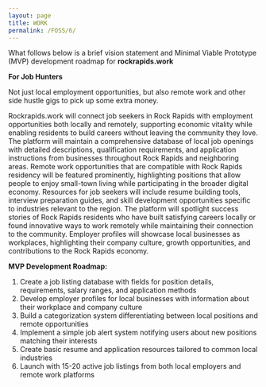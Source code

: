 ```yaml
---
layout: page
title: WORK
permalink: /FOSS/6/
---
```


What follows below is a brief vision statement and Minimal Viable Prototype (MVP) development roadmap for **rockrapids.work**

**For Job Hunters**

Not just local employment opportunities, but also remote work and other side hustle gigs to pick up some extra money.

Rockrapids.work will connect job seekers in Rock Rapids with employment opportunities both locally and remotely, supporting economic vitality while enabling residents to build careers without leaving the community they love. The platform will maintain a comprehensive database of local job openings with detailed descriptions, qualification requirements, and application instructions from businesses throughout Rock Rapids and neighboring areas. Remote work opportunities that are compatible with Rock Rapids residency will be featured prominently, highlighting positions that allow people to enjoy small-town living while participating in the broader digital economy. Resources for job seekers will include resume building tools, interview preparation guides, and skill development opportunities specific to industries relevant to the region. The platform will spotlight success stories of Rock Rapids residents who have built satisfying careers locally or found innovative ways to work remotely while maintaining their connection to the community. Employer profiles will showcase local businesses as workplaces, highlighting their company culture, growth opportunities, and contributions to the Rock Rapids economy.

**MVP Development Roadmap:**
1. Create a job listing database with fields for position details, requirements, salary ranges, and application methods
2. Develop employer profiles for local businesses with information about their workplace and company culture
3. Build a categorization system differentiating between local positions and remote opportunities
4. Implement a simple job alert system notifying users about new positions matching their interests
5. Create basic resume and application resources tailored to common local industries
6. Launch with 15-20 active job listings from both local employers and remote work platforms
